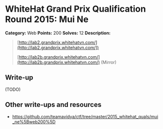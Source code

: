 # WhiteHat Grand Prix Qualification Round 2015: Mui Ne

**Category:** Web
**Points:** 200
**Solves:** 12
**Description:**

> [http://lab2.grandprix.whitehatvn.com/](http://lab2.grandprix.whitehatvn.com/])
> 
> [http://lab2b.grandprix.whitehatvn.com/](http://lab2b.grandprix.whitehatvn.com/) (Mirror)


## Write-up

(TODO)

## Other write-ups and resources

* <https://github.com/teamavidya/ctf/tree/master/2015_whitehat_quals/mui_ne%5Bweb200%5D>
